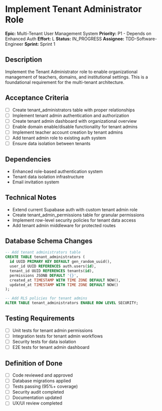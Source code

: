# Implement Tenant Administrator Role

**Epic:** Multi-Tenant User Management System
**Priority:** P1 - Depends on Enhanced Auth
**Effort:** L
**Status:** IN_PROGRESS
**Assignee:** TDD-Software-Engineer
**Sprint:** Sprint 1

## Description
Implement the Tenant Administrator role to enable organizational management of teachers, domains, and institutional settings. This is a foundational requirement for the multi-tenant architecture.

## Acceptance Criteria
- [ ] Create tenant_administrators table with proper relationships
- [ ] Implement tenant admin authentication and authorization
- [ ] Create tenant admin dashboard with organizational overview
- [ ] Enable domain enable/disable functionality for tenant admins
- [ ] Implement teacher account creation by tenant admins
- [ ] Add tenant admin role to existing auth system
- [ ] Ensure data isolation between tenants

## Dependencies
- Enhanced role-based authentication system
- Tenant data isolation infrastructure
- Email invitation system

## Technical Notes
- Extend current Supabase auth with custom tenant admin role
- Create tenant_admin_permissions table for granular permissions
- Implement row-level security policies for tenant data access
- Add tenant admin middleware for protected routes

## Database Schema Changes
```sql
-- Add tenant administrators table
CREATE TABLE tenant_administrators (
  id UUID PRIMARY KEY DEFAULT gen_random_uuid(),
  user_id UUID REFERENCES auth.users(id),
  tenant_id UUID REFERENCES tenants(id),
  permissions JSONB DEFAULT '{}',
  created_at TIMESTAMP WITH TIME ZONE DEFAULT NOW(),
  updated_at TIMESTAMP WITH TIME ZONE DEFAULT NOW()
);

-- Add RLS policies for tenant admins
ALTER TABLE tenant_administrators ENABLE ROW LEVEL SECURITY;
```

## Testing Requirements
- [ ] Unit tests for tenant admin permissions
- [ ] Integration tests for tenant admin workflows
- [ ] Security tests for data isolation
- [ ] E2E tests for tenant admin dashboard

## Definition of Done
- [ ] Code reviewed and approved
- [ ] Database migrations applied
- [ ] Tests passing (95%+ coverage)
- [ ] Security audit completed
- [ ] Documentation updated
- [ ] UX/UI review completed